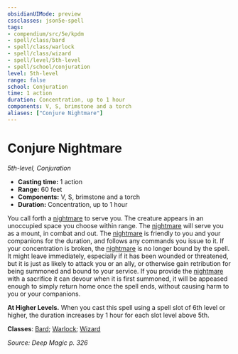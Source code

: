 ```yaml
---
obsidianUIMode: preview
cssclasses: json5e-spell
tags:
- compendium/src/5e/kpdm
- spell/class/bard
- spell/class/warlock
- spell/class/wizard
- spell/level/5th-level
- spell/school/conjuration
level: 5th-level
range: false
school: Conjuration
time: 1 action
duration: Concentration, up to 1 hour
components: V, S, brimstone and a torch
aliases: ["Conjure Nightmare"]
---
```

# Conjure Nightmare
*5th-level, Conjuration*  

- **Casting time:** 1 action
- **Range:** 60 feet
- **Components:** V, S, brimstone and a torch
- **Duration:** Concentration, up to 1 hour

You call forth a [nightmare](compendium/bestiary/fiend/nightmare.md) to serve you. The creature appears in an unoccupied space you choose within range. The [nightmare](compendium/bestiary/fiend/nightmare.md) will serve you as a mount, in combat and out. The [nightmare](compendium/bestiary/fiend/nightmare.md) is friendly to you and your companions for the duration, and follows any commands you issue to it. If your concentration is broken, the [nightmare](compendium/bestiary/fiend/nightmare.md) is no longer bound by the spell. It might leave immediately, especially if it has been wounded or threatened, but it is just as likely to attack you or an ally, or otherwise gain retribution for being summoned and bound to your service. If you provide the [nightmare](compendium/bestiary/fiend/nightmare.md) with a sacrifice it can devour when it is first summoned, it will be appeased enough to simply return home once the spell ends, without causing harm to you or your companions.

**At Higher Levels.** When you cast this spell using a spell slot of 6th level or higher, the duration increases by 1 hour for each slot level above 5th.

**Classes**: [Bard](list-spells-classes-bard); [Warlock](list-spells-classes-warlock); [Wizard](list-spells-classes-wizard)

*Source: Deep Magic p. 326*